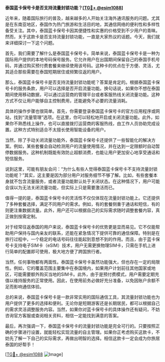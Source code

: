 **泰国蓝卡保号卡是否支持流量封锁功能？[[TG💪+ @esim1088](https://t.me/s/esim1088)]**

近年来，随着国际旅行的普及，越来越多的人开始关注海外通讯服务的问题。尤其是在东南亚地区，泰国作为热门旅游和生活目的地，其通信网络的便利性和多样性备受关注。其中，泰国蓝卡保号卡因其便捷性和实惠的价格受到不少用户的青睐。然而，关于这款卡是否支持流量封锁功能，一直是大家热议的话题。今天，我们就来详细探讨一下这个问题。

首先，我们需要了解什么是泰国蓝卡保号卡。简单来说，泰国蓝卡保号卡是一种为国际用户提供的本地号码保号服务。它允许用户在出国期间保留自己的泰国手机号码，并通过购买预付费套餐来继续使用该号码。这种卡的优点在于方便、灵活，尤其适合那些需要在泰国短期居住或频繁往返的用户。

那么，泰国蓝卡保号卡是否支持流量封锁功能呢？答案是肯定的。根据泰国蓝卡保号卡的服务条款，用户可以选择是否开启流量功能。换句话说，如果你不想在泰国期间使用移动数据，可以通过运营商的管理平台或者客服热线关闭流量功能。这种方式不仅让用户能够自主控制费用，还能避免不必要的流量消耗。

具体的操作步骤也很简单。首先，你需要登录泰国蓝卡保号卡的官方应用程序或网站，找到“流量管理”选项。在这里，你可以轻松地开启或关闭流量功能。此外，如果你不熟悉线上操作，也可以直接拨打运营商的客服热线，由工作人员协助完成设置。这种方式特别适合不太擅长使用智能设备的用户。

当然，除了手动关闭流量功能外，泰国蓝卡保号卡还提供了一些智能化的解决方案。例如，某些套餐会自动检测用户的流量使用情况，并在达到一定限额时自动暂停数据服务。这种机制既能有效防止超额消费，也能让用户更加安心地享受通话和短信服务。

说到这里，可能有朋友会问：“为什么有些人觉得泰国蓝卡保号卡不支持流量封锁功能呢？”其实，这主要是因为部分用户对服务细节不够了解。比如，有些套餐本身就不包含流量服务，或者流量功能默认处于关闭状态。在这种情况下，用户可能会误以为无法关闭流量功能，但实际上只是需要激活而已。

值得一提的是，泰国蓝卡保号卡的灵活性不仅仅体现在流量封锁功能上。它还提供了多种套餐选择，满足不同用户的需求。例如，有的套餐侧重于通话和短信，有的则更注重数据流量。此外，用户还可以根据自己的实际需求随时调整套餐内容，真正做到按需定制。

对于经常往返泰国的用户来说，泰国蓝卡保号卡的优势更是显而易见。它不仅能帮助用户保持与国内亲友的联系，还能在紧急情况下提供可靠的通信保障。特别是在旅行过程中，一个稳定的电话号码往往能起到意想不到的作用。而且，由于蓝卡保号卡支持电子SIM卡（eSIM）技术，用户无需更换物理SIM卡，只需在手机上进行简单的配置即可使用，极大地方便了跨国旅行者。

当然，任何事物都有两面性。泰国蓝卡保号卡虽然功能强大，但也存在一定的局限性。例如，它的覆盖范围主要集中在泰国境内，如果用户计划前往其他国家或地区，可能需要额外购买当地的SIM卡。此外，由于是预付费模式，用户需要定期充值以维持服务的正常使用。因此，在使用前务必做好充分准备，以免因账户余额不足而影响通信体验。

总的来说，泰国蓝卡保号卡是一款非常实用的国际通信工具，其流量封锁功能也为用户提供了更多的选择和便利。无论你是短期游客还是长期居民，都可以根据自己的需求灵活调整服务内容。当然，如果你对蓝卡保号卡的具体操作还有疑问，不妨咨询官方客服或查阅相关资料，相信一定能找到满意的答案。

最后，再次强调一下，泰国蓝卡保号卡的流量封锁功能是完全可行的。只要按照正确的步骤进行设置，就能轻松实现流量的自主管理。如果你正考虑购买这款卡，不妨先了解一下自己的实际需求，再做出明智的选择。相信这款卡一定会成为你旅居泰国的好帮手！

[[TG💪+ @esim1088](https://t.me/s/esim1088) ![Image](https://i.postimg.cc/4NQfJmqS/Snipaste-2025-05-13-00-14-12.png)]